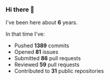 ### Hi there 👋

I've been here about **6** years.

In that time I've:

- Pushed **1389** commits
- Opened **81** issues
- Submitted **86** pull requests
- Reviewed **59** pull requests
- Contributed to **31** public repositories

<!-- ![My scrobbles](https://lastfm-recently-played.vercel.app/api?user=dotdub) -->
